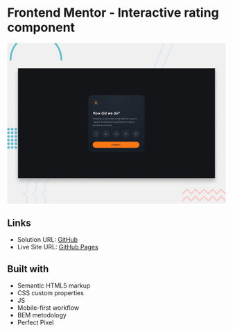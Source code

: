 # Frontend Mentor - Interactive rating component

![Design preview for the Interactive rating component coding challenge](./design/desktop-preview.jpg)

## Links

- Solution URL: [GitHub](https://github.com/dar-ju/dar-ju.github.io/tree/main/FM_12_rating)
- Live Site URL: [GitHub Pages](https://dar-ju.github.io/FM_12_rating/)

## Built with

- Semantic HTML5 markup
- CSS custom properties
- JS
- Mobile-first workflow
- BEM metodology
- Perfect Pixel
